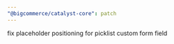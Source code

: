 ```yaml
---
"@bigcommerce/catalyst-core": patch
---
```


fix placeholder positioning for picklist custom form field
